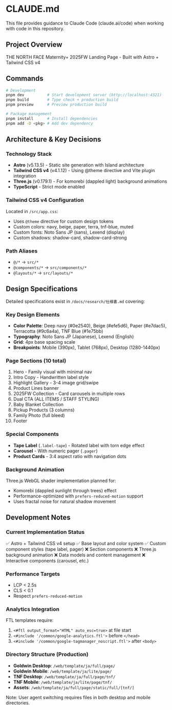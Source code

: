 # CLAUDE.md

This file provides guidance to Claude Code (claude.ai/code) when working with code in this repository.

## Project Overview

THE NORTH FACE Maternity+ 2025FW Landing Page - Built with Astro + Tailwind CSS v4

## Commands

```bash
# Development
pnpm dev          # Start development server (http://localhost:4321)
pnpm build        # Type check + production build
pnpm preview      # Preview production build

# Package management
pnpm install      # Install dependencies
pnpm add -D <pkg> # Add dev dependency
```

## Architecture & Key Decisions

### Technology Stack

- **Astro** (v5.13.5) - Static site generation with Island architecture
- **Tailwind CSS v4** (v4.1.12) - Using @theme directive and Vite plugin integration
- **Three.js** (v0.179.1) - For komorebi (dappled light) background animations
- **TypeScript** - Strict mode enabled

### Tailwind CSS v4 Configuration

Located in `/src/app.css`:

- Uses `@theme` directive for custom design tokens
- Custom colors: navy, beige, paper, terra, tnf-blue, muted
- Custom fonts: Noto Sans JP (sans), Lexend (display)
- Custom shadows: shadow-card, shadow-card-strong

### Path Aliases

- `@/*` → `src/*`
- `@components/*` → `src/components/*`
- `@layouts/*` → `src/layouts/*`

## Design Specifications

Detailed specifications exist in `/docs/research/仕様書.md` covering:

### Key Design Elements

- **Color Palette**: Deep navy (#0e2540), Beige (#efe5d6), Paper (#e7dac5), Terracotta (#9c6a4a), TNF Blue (#1e75bb)
- **Typography**: Noto Sans JP (Japanese), Lexend (English)
- **Grid**: 4px base spacing scale
- **Breakpoints**: Mobile (390px), Tablet (768px), Desktop (1280-1440px)

### Page Sections (10 total)

1. Hero - Family visual with minimal nav
2. Intro Copy - Handwritten label style
3. Highlight Gallery - 3-4 image grid/swipe
4. Product Lines banner
5. 2025FW Collection - Card carousels in multiple rows
6. Dual CTA (ALL ITEMS / STAFF STYLING)
7. Baby Blanket Collection
8. Pickup Products (3 columns)
9. Family Photo (full bleed)
10. Footer

### Special Components

- **Tape Label** (`.label-tape`) - Rotated label with torn edge effect
- **Carousel** - With numeric pager (`.pager`)
- **Product Cards** - 3:4 aspect ratio with navigation dots

### Background Animation

Three.js WebGL shader implementation planned for:

- Komorebi (dappled sunlight through trees) effect
- Performance-optimized with `prefers-reduced-motion` support
- Uses fractal noise for natural shadow movement

## Development Notes

### Current Implementation Status

✅ Astro + Tailwind CSS v4 setup
✅ Base layout and color system
✅ Custom component styles (tape label, pager)
❌ Section components
❌ Three.js background animation
❌ Data models and content management
❌ Interactive components (carousel, etc.)

### Performance Targets

- LCP < 2.5s
- CLS < 0.1
- Respect `prefers-reduced-motion`

### Analytics Integration

FTL templates require:

1. `<#ftl output_format="HTML" auto_esc=true>` at file start
2. `<#include '/common/google-analytics.ftl'>` before `</head>`
3. `<#include '/common/google-tagmanager_noscript.ftl'>` after `<body>`

### Directory Structure (Production)

- **Goldwin Desktop**: `/web/template/ja/full/page/`
- **Goldwin Mobile**: `/web/template/ja/lite/page/`
- **TNF Desktop**: `/web/template/ja/full/page/tnf/`
- **TNF Mobile**: `/web/template/ja/lite/page/tnf/`
- **Assets**: `/web/template/ja/full/page/static/full/[tnf/]`

Note: User agent switching requires files in both desktop and mobile directories.
